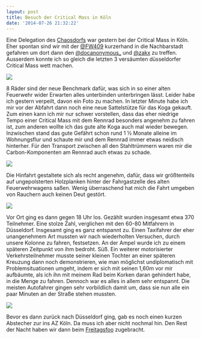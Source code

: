 ```yaml
---
layout: post
title: Besuch der Critical Mass in Köln
date: '2014-07-26 21:32:22'
---
```


Eine Delegation des [Chaosdorfs](https://chaosdorf.de) war gestern bei der Critical Mass in Köln. Eher spontan sind wir mit der [@FW409](https://twitter.com/FW409) kurzerhand in die Nachbarstadt gefahren um dort dann den [@docanonymous_](https://twitter.com/docanonymous_) und [@zakx](https://twitter.com/zakx) zu treffen. Ausserdem konnte ich so gleich die letzten 3 versäumten düsseldorfer Critical Mass wett machen. 

![](/content/images/2014/09/IMG_20140725_182423.jpg)

8 Räder sind der neue Benchmark dafür, was sich in so einer alten Feuerwehr wider Erwarten alles unterbinden unterbringen lässt. Leider habe ich gestern verpeilt, davon ein Foto zu machen. In letzter Minute habe ich mir vor der Abfahrt dann noch eine neue Sattelstütze für das Koga gekauft. Zum einen kann ich mir nur schwer vorstellen, dass das eher niedrige Tempo einer Critical Mass mit dem Rennrad besonders angenehm zu fahren ist, zum anderen wollte ich das gute alte Koga auch mal wieder bewegen. Inzwischen stand das gute Gefährt schon rund 1 ½ Monate alleine im Wohnungsflur und schaute mir und dem Rennrad immer etwas neidisch hinterher. Für den Transport zwischen all den Stahltrümmern waren mir die Carbon-Komponenten am Rennrad auch etwas zu schade. 

![](/content/images/2014/09/IMG_20140725_190737.jpg)

Die Hinfahrt gestaltete sich als recht angenehm, dafür, dass wir größtenteils auf ungepolsterten Holzplanken hinter der Fahrgastzelle des alten Feuerwehrwagens saßen. Wenig überraschend hat mich die Fahrt umgeben von Rauchern auch keinen Deut gestört. 

![](/content/images/2014/09/IMG_20140725_193133.jpg)

Vor Ort ging es dann gegen 18 Uhr los. Gezählt wurden insgesamt etwa 370 Teilnehmer. Eine stolze Zahl, verglichen mit den 60-80 Mitfahrern in Düsseldorf. Insgesamt ging es ganz entspannt zu. Einen Taxifahrer der eher unangenehmem Art mussten wir nach wiederholten Versuchen, durch unsere Kolonne zu fahren, festsetzen. An der Ampel wurde ich zu einem späteren Zeitpunkt von ihm bedroht. Süß. Ein weiterer motorisierter Verkehrsteilnehmer musste seiner kleinen Tochter an einer späteren Kreuzung dann noch demonstrieren, wie man möglichst undiplomatisch mit Problemsituationen umgeht, indem er sich mit seinen 1,60m vor mir aufbäumte, als ich ihn mit meinem Rad beim Korken daran gehindert habe, in die Menge zu fahren. Dennoch war es alles in allem sehr entspannt. Die meisten Autofahrer gingen sehr vorbildlich damit um, dass sie nun alle ein paar Minuten an der Straße stehen mussten.

![](/content/images/2014/09/IMG_20140725_193151.jpg)

Bevor es dann zurück nach Düsseldorf ging, gab es noch einen kurzen Abstecher zur ins AZ Köln. Da muss ich aber nicht nochmal hin. Den Rest der Nacht haben wir dann beim [Freitagsfoo](https://wiki.chaosdorf.de/Freitagsfoo) zugebracht.

